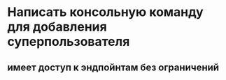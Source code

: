 # Написать консольную команду для добавления суперпользователя

## имеет доступ к эндпойнтам без ограничений